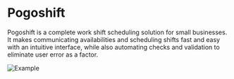 # Pogoshift

Pogoshift is a complete work shift scheduling solution for small businesses. It makes communicating availabilities and scheduling shifts fast and easy with an intuitive interface, while also automating checks and validation to eliminate user error as a factor.

![Example](https://i.imgur.com/gH9RoFO.png)
